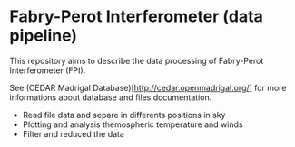 # Fabry-Perot Interferometer (data pipeline)

This repository aims to describe the data processing of Fabry-Perot Interferometer (FPI).

See (CEDAR Madrigal Database)[http://cedar.openmadrigal.org/] for more informations about database and files documentation.

- Read file data and separe in differents positions in sky
- Plotting and analysis themospheric temperature and winds
- Filter and reduced the data




